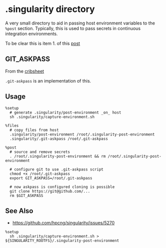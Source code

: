 # .singularity directory

A very small directory to aid in passing host environment variables to the `%post` section.
Typically, this is used to pass secrets in continuous integration environments.

To be clear this is item 1. of this [post](https://github.com/hpcng/singularity/issues/2807#issuecomment-469696535)

## GIT_ASKPASS

From the [cribsheet](https://coolaj86.com/articles/vanilla-devops-git-credentials-cheatsheet/)

`.git-askpass` is an implementation of this.

## Usage

```Singularity
%setup
  # generate .singularity/post-environment _on_ host
  sh .singularity/capture-environment.sh

%files
  # copy files from host
  .singularity/post-environment /root/.singularity-post-environment 
  .singularity/.git-askpass /root/.git-askpass

%post
  # source and remove secrets
  . /root/.singularity-post-environment && rm /root/.singularity-post-environment

  # configure git to use .git-askpass script
  chmod +x /root/.git-askpass
  export GIT_ASKPASS=/root/.git-askpass

  # now askpass is configured cloning is possible
  git clone https://git@github.com/...
  rm $GIT_ASKPASS
```

## See Also

* https://github.com/hpcng/singularity/issues/5270

```
%setup
  sh .singularity/capture-environment.sh > ${SINGULARITY_ROOTFS}/.singularity-post-environment
```
